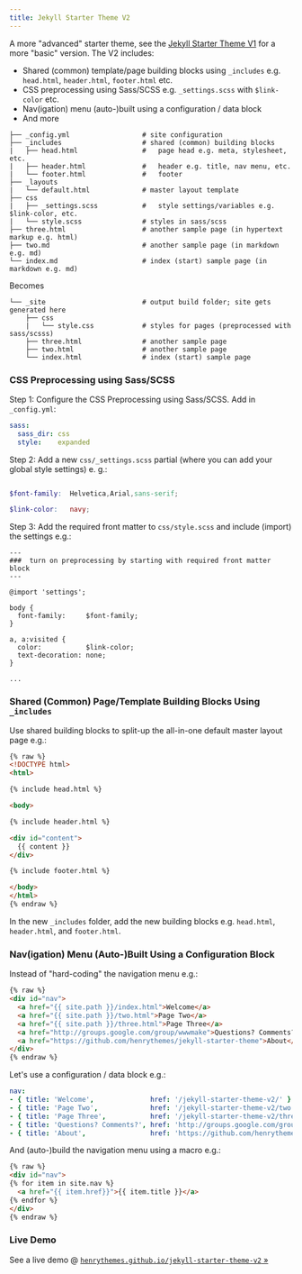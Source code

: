 ```yaml
---
title: Jekyll Starter Theme V2
---
```


A more "advanced" starter theme, see the 
[Jekyll Starter Theme V1](https://github.com/henrythemes/jekyll-starter-theme) for
a more "basic" version. The V2 includes:

- Shared (common) template/page building blocks using `_includes` e.g. `head.html`, `header.html`, `footer.html` etc.
- CSS preprocessing using Sass/SCSS e.g. `_settings.scss` with `$link-color` etc.
- Nav(igation) menu (auto-)built using a configuration / data block
- And more


```
├── _config.yml                  # site configuration
├── _includes                    # shared (common) building blocks
|   ├── head.html                #   page head e.g. meta, stylesheet, etc.
|   ├── header.html              #   header e.g. title, nav menu, etc.
|   └── footer.html              #   footer
├── _layouts
|   └── default.html             # master layout template
├── css
|   ├── _settings.scss           #   style settings/variables e.g. $link-color, etc.
|   └── style.scss               # styles in sass/scss
├── three.html                   # another sample page (in hypertext markup e.g. html)
├── two.md                       # another sample page (in markdown e.g. md)
└── index.md                     # index (start) sample page (in markdown e.g. md)
```

Becomes

```
└── _site                        # output build folder; site gets generated here
    ├── css
    |   └── style.css            # styles for pages (preprocessed with sass/scsss)
    ├── three.html               # another sample page
    ├── two.html                 # another sample page 
    └── index.html               # index (start) sample page
```


### CSS Preprocessing using Sass/SCSS

Step 1: Configure the CSS Preprocessing using Sass/SCSS. Add in  `_config.yml`:

``` yaml
sass:
  sass_dir: css
  style:    expanded
```

Step 2: Add a new `css/_settings.scss` partial (where you can add your global style settings) e. g.:

``` scss

$font-family:  Helvetica,Arial,sans-serif;

$link-color:   navy;
```

Step 3: Add the required front matter to `css/style.scss` and include (import) the settings e.g.:

```
---
###  turn on preprocessing by starting with required front matter block
---

@import 'settings';

body {
  font-family:     $font-family;
}

a, a:visited {
  color:           $link-color;
  text-decoration: none;
}

...
```



### Shared (Common) Page/Template Building Blocks Using `_includes`

Use shared building blocks to split-up the all-in-one default master layout page e.g.:

``` html
{% raw %}
<!DOCTYPE html>
<html>

{% include head.html %}

<body>

{% include header.html %}

<div id="content">
  {{ content }}
</div>

{% include footer.html %}

</body>
</html>
{% endraw %}
```

In the new `_includes` folder, add the new building blocks e.g. `head.html`, `header.html`,
and `footer.html`.


### Nav(igation) Menu (Auto-)Built Using a Configuration Block

Instead of "hard-coding" the navigation menu e.g.:

``` html
{% raw %}
<div id="nav">
  <a href="{{ site.path }}/index.html">Welcome</a>
  <a href="{{ site.path }}/two.html">Page Two</a>
  <a href="{{ site.path }}/three.html">Page Three</a>
  <a href="http://groups.google.com/group/wwwmake">Questions? Comments?</a>
  <a href="https://github.com/henrythemes/jekyll-starter-theme">About</a>
</div>
{% endraw %}
```

Let's use a configuration / data block e.g.:

``` yaml
nav:
- { title: 'Welcome',              href: '/jekyll-starter-theme-v2/' }
- { title: 'Page Two',             href: '/jekyll-starter-theme-v2/two.html' }
- { title: 'Page Three',           href: '/jekyll-starter-theme-v2/three.html' }
- { title: 'Questions? Comments?', href: 'http://groups.google.com/group/wwwmake' }
- { title: 'About',                href: 'https://github.com/henrythemes/jekyll-starter-theme-v2' }

```

And (auto-)build the navigation menu using a macro e.g.:

``` html
{% raw %}
<div id="nav">
{% for item in site.nav %}
  <a href="{{ item.href}}">{{ item.title }}</a>
{% endfor %}
</div>
{% endraw %}
```


### Live Demo

See a live demo @ [`henrythemes.github.io/jekyll-starter-theme-v2` »](http://henrythemes.github.io/jekyll-starter-theme-v2)
